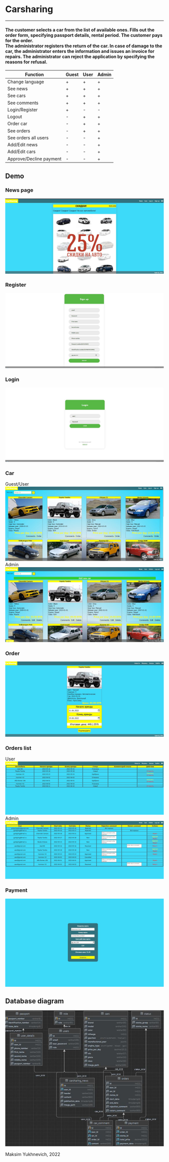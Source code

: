 <h1>Carsharing</h1>
<hr>
<h4>The customer selects a car from the list of available ones.
Fills out the order form, specifying passport details, rental period.
The customer pays for the order.<br>
The administrator registers the return of the car. In case of damage to the car, the administrator enters the information and issues an invoice for repairs.
The administrator can reject the application by specifying the reasons for refusal.</h4>

| Function                | Guest | User | Admin |
|-------------------------|-------|------|-------|
| Change language         | +     | +    | +     |
| See news                | +     | +    | +     |
| See cars                | +     | +    | +     |
| See comments            | +     | +    | +     |
| Login/Register          | +     | -    | -     |
| Logout                  | -     | +    | +     |
| Order car               | -     | +    | +     |
| See orders              | -     | +    | +     |
| See orders all users    | -     | -    | +     |
| Add/Edit news           | -     | -    | +     |
| Add/Edit cars           | -     | -    | +     |
| Approve/Decline payment | -     | -    | +     |


## Demo
### News page
![news_guest](screenshots/news_guest.JPG)
### Register
![news_admin](screenshots/register.JPG)
### Login
![login](screenshots/login.JPG)
### Car
Guest/User
![car_guest](screenshots/cars_guest.JPG)
Admin
![car_admin](screenshots/cars_admin.JPG)
### Order
![order](screenshots/order.JPG)
### Orders list
User
![order_user](screenshots/order_user.JPG)
Admin
![orders_admin](screenshots/orders_admin.JPG)
### Payment
![payment](screenshots/payment.JPG)
## Database diagram
![database](screenshots/db.JPG)


Maksim Yukhnevich, 2022
